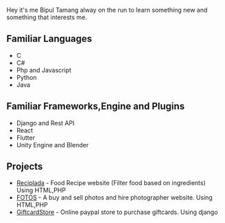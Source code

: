 Hey it's me Bipul Tamang alway on the run to learn something new and something that interests me.


## Familiar Languages

 - C
 - C#
 - Php and Javascript
 - Python
 - Java

## Familiar Frameworks,Engine and Plugins

 - Django and Rest API
 - React
 - Flutter
 - Unity Engine and Blender


## Projects

 - [Reciplada](https://github.com/Bipul6129/recipladafinal) - Food Recipe website (Filter food based on ingredients) Using HTML,PHP  
 - [FOTOS](https://github.com/Bipul6129/FOTOS) - A buy and sell photos and hire photographer website. Using HTML,PHP
 - [GiftcardStore](https://github.com/Bipul6129/MIS-project-giftcardstore-django-) - Online paypal store to purchase giftcards. Using django

